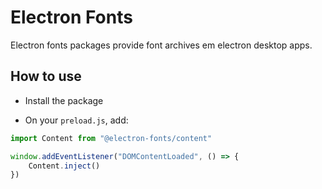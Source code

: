 # Electron Fonts

Electron fonts packages provide font archives em electron desktop apps.

## How to use

* Install the package

* On your `preload.js`, add:

```ts
import Content from "@electron-fonts/content"

window.addEventListener("DOMContentLoaded", () => {
    Content.inject()
})
```